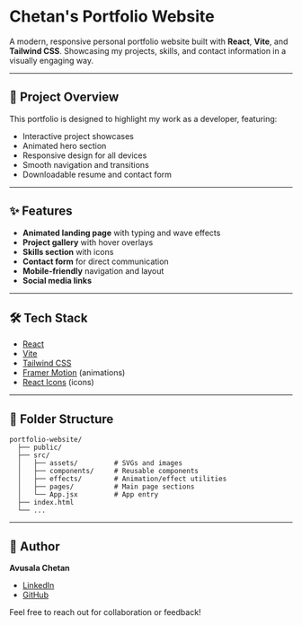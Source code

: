 # Chetan's Portfolio Website

A modern, responsive personal portfolio website built with **React**, **Vite**, and **Tailwind CSS**. Showcasing my projects, skills, and contact information in a visually engaging way.

---

## 🚀 Project Overview
This portfolio is designed to highlight my work as a developer, featuring:
- Interactive project showcases
- Animated hero section
- Responsive design for all devices
- Smooth navigation and transitions
- Downloadable resume and contact form

---

## ✨ Features
- **Animated landing page** with typing and wave effects
- **Project gallery** with hover overlays
- **Skills section** with icons
- **Contact form** for direct communication
- **Mobile-friendly** navigation and layout
- **Social media links**

---

## 🛠️ Tech Stack
- [React](https://reactjs.org/)
- [Vite](https://vitejs.dev/)
- [Tailwind CSS](https://tailwindcss.com/)
- [Framer Motion](https://www.framer.com/motion/) (animations)
- [React Icons](https://react-icons.github.io/react-icons/) (icons)

---

## 📁 Folder Structure
```
portfolio-website/
  ├── public/
  ├── src/
  │   ├── assets/         # SVGs and images
  │   ├── components/     # Reusable components
  │   ├── effects/        # Animation/effect utilities
  │   ├── pages/          # Main page sections
  │   └── App.jsx         # App entry
  ├── index.html
  └── ...
```

---

## 👤 Author
**Avusala Chetan**

- [LinkedIn](https://linkedin.com/in/your-linkedin)
- [GitHub](https://github.com/your-github)

Feel free to reach out for collaboration or feedback!
